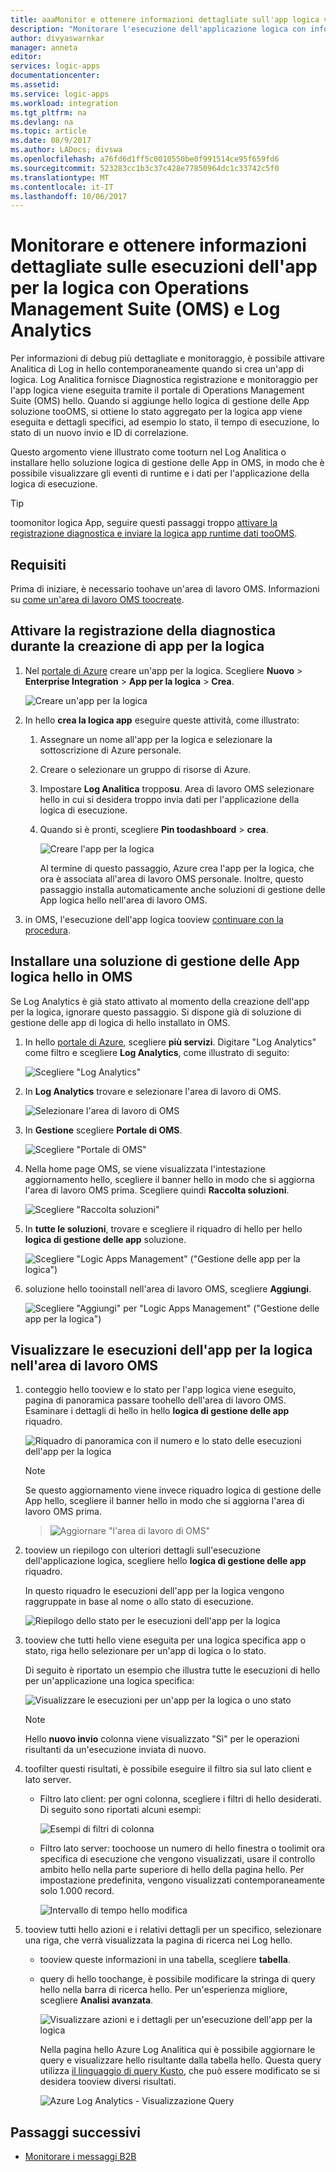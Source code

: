 ```yaml
---
title: aaaMonitor e ottenere informazioni dettagliate sull'app logica viene eseguita mediante OMS - App Azure per la logica | Documenti Microsoft
description: "Monitorare l'esecuzione dell'applicazione logica con informazioni dettagliate tooget Log Analitica e Operations Management Suite (OMS) e le informazioni di debug più dettagliate per la risoluzione dei problemi e diagnostica"
author: divyaswarnkar
manager: anneta
editor: 
services: logic-apps
documentationcenter: 
ms.assetid: 
ms.service: logic-apps
ms.workload: integration
ms.tgt_pltfrm: na
ms.devlang: na
ms.topic: article
ms.date: 08/9/2017
ms.author: LADocs; divswa
ms.openlocfilehash: a76fd6d1ff5c0010550be0f991514ce95f659fd6
ms.sourcegitcommit: 523283cc1b3c37c428e77850964dc1c33742c5f0
ms.translationtype: MT
ms.contentlocale: it-IT
ms.lasthandoff: 10/06/2017
---
```

# <a name="monitor-and-get-insights-about-logic-app-runs-with-operations-management-suite-oms-and-log-analytics"></a>Monitorare e ottenere informazioni dettagliate sulle esecuzioni dell'app per la logica con Operations Management Suite (OMS) e Log Analytics

Per informazioni di debug più dettagliate e monitoraggio, è possibile attivare Analitica di Log in hello contemporaneamente quando si crea un'app di logica. Log Analitica fornisce Diagnostica registrazione e monitoraggio per l'app logica viene eseguita tramite il portale di Operations Management Suite (OMS) hello. Quando si aggiunge hello logica di gestione delle App soluzione tooOMS, si ottiene lo stato aggregato per la logica app viene eseguita e dettagli specifici, ad esempio lo stato, il tempo di esecuzione, lo stato di un nuovo invio e ID di correlazione.

Questo argomento viene illustrato come tooturn nel Log Analitica o installare hello soluzione logica di gestione delle App in OMS, in modo che è possibile visualizzare gli eventi di runtime e i dati per l'applicazione della logica di esecuzione.

 > [!TIP]
 > toomonitor logica App, seguire questi passaggi troppo [attivare la registrazione diagnostica e inviare la logica app runtime dati tooOMS](../logic-apps/logic-apps-monitor-your-logic-apps.md#azure-diagnostics).

## <a name="requirements"></a>Requisiti

Prima di iniziare, è necessario toohave un'area di lavoro OMS. Informazioni su [come un'area di lavoro OMS toocreate](../log-analytics/log-analytics-get-started.md). 

## <a name="turn-on-diagnostics-logging-when-creating-logic-apps"></a>Attivare la registrazione della diagnostica durante la creazione di app per la logica

1. Nel [portale di Azure](https://portal.azure.com) creare un'app per la logica. Scegliere **Nuovo** > **Enterprise Integration** > **App per la logica** > **Crea**.

   ![Creare un'app per la logica](media/logic-apps-monitor-your-logic-apps-oms/find-logic-apps-azure.png)

2. In hello **crea la logica app** eseguire queste attività, come illustrato:

   1. Assegnare un nome all'app per la logica e selezionare la sottoscrizione di Azure personale. 
   2. Creare o selezionare un gruppo di risorse di Azure.
   3. Impostare **Log Analitica** troppo**su**. 
   Area di lavoro OMS selezionare hello in cui si desidera troppo invia dati per l'applicazione della logica di esecuzione. 
   4. Quando si è pronti, scegliere **Pin toodashboard** > **crea**.

      ![Creare l'app per la logica](./media/logic-apps-monitor-your-logic-apps-oms/create-logic-app.png)

      Al termine di questo passaggio, Azure crea l'app per la logica, che ora è associata all'area di lavoro OMS personale. 
      Inoltre, questo passaggio installa automaticamente anche soluzioni di gestione delle App logica hello nell'area di lavoro OMS.

3. in OMS, l'esecuzione dell'app logica tooview [continuare con la procedura](#view-logic-app-runs-oms).

## <a name="install-hello-logic-apps-management-solution-in-oms"></a>Installare una soluzione di gestione delle App logica hello in OMS

Se Log Analytics è già stato attivato al momento della creazione dell'app per la logica, ignorare questo passaggio. Si dispone già di soluzione di gestione delle app di logica di hello installato in OMS.

1. In hello [portale di Azure](https://portal.azure.com), scegliere **più servizi**. Digitare "Log Analytics" come filtro e scegliere **Log Analytics**, come illustrato di seguito:

   ![Scegliere "Log Analytics"](media/logic-apps-monitor-your-logic-apps-oms/find-log-analytics.png)

2. In **Log Analytics** trovare e selezionare l'area di lavoro di OMS. 

   ![Selezionare l'area di lavoro di OMS](media/logic-apps-monitor-your-logic-apps-oms/select-logic-app.png)

3. In **Gestione** scegliere **Portale di OMS**.

   ![Scegliere "Portale di OMS"](media/logic-apps-monitor-your-logic-apps-oms/oms-portal-page.png)

4. Nella home page OMS, se viene visualizzata l'intestazione aggiornamento hello, scegliere il banner hello in modo che si aggiorna l'area di lavoro OMS prima. Scegliere quindi **Raccolta soluzioni**.

   ![Scegliere "Raccolta soluzioni"](media/logic-apps-monitor-your-logic-apps-oms/solutions-gallery.png)

5. In **tutte le soluzioni**, trovare e scegliere il riquadro di hello per hello **logica di gestione delle app** soluzione.

   ![Scegliere "Logic Apps Management" ("Gestione delle app per la logica")](media/logic-apps-monitor-your-logic-apps-oms/logic-apps-management-tile2.png)

6. soluzione hello tooinstall nell'area di lavoro OMS, scegliere **Aggiungi**.

   ![Scegliere "Aggiungi" per "Logic Apps Management" ("Gestione delle app per la logica")](media/logic-apps-monitor-your-logic-apps-oms/add-logic-apps-management-solution.png)

<a name="view-logic-app-runs-oms"></a>

## <a name="view-your-logic-app-runs-in-your-oms-workspace"></a>Visualizzare le esecuzioni dell'app per la logica nell'area di lavoro OMS

1. conteggio hello tooview e lo stato per l'app logica viene eseguito, pagina di panoramica passare toohello dell'area di lavoro OMS. Esaminare i dettagli di hello in hello **logica di gestione delle app** riquadro.

   ![Riquadro di panoramica con il numero e lo stato delle esecuzioni dell'app per la logica](media/logic-apps-monitor-your-logic-apps-oms/overview.png)

   > [!Note]
   > Se questo aggiornamento viene invece riquadro logica di gestione delle App hello, scegliere il banner hello in modo che si aggiorna l'area di lavoro OMS prima.
  
   > ![Aggiornare "l'area di lavoro di OMS"](media/logic-apps-monitor-your-logic-apps-oms/oms-upgrade-banner.png)

2. tooview un riepilogo con ulteriori dettagli sull'esecuzione dell'applicazione logica, scegliere hello **logica di gestione delle app** riquadro.

   In questo riquadro le esecuzioni dell'app per la logica vengono raggruppate in base al nome o allo stato di esecuzione.

   ![Riepilogo dello stato per le esecuzioni dell'app per la logica](media/logic-apps-monitor-your-logic-apps-oms/logic-apps-runs-summary.png)
   
3. tooview che tutti hello viene eseguita per una logica specifica app o stato, riga hello selezionare per un'app di logica o lo stato.

   Di seguito è riportato un esempio che illustra tutte le esecuzioni di hello per un'applicazione una logica specifica:

   ![Visualizzare le esecuzioni per un'app per la logica o uno stato](media/logic-apps-monitor-your-logic-apps-oms/logic-app-run-details.png)

   > [!NOTE]
   > Hello **nuovo invio** colonna viene visualizzato "Sì" per le operazioni risultanti da un'esecuzione inviata di nuovo.

4. toofilter questi risultati, è possibile eseguire il filtro sia sul lato client e lato server.

   * Filtro lato client: per ogni colonna, scegliere i filtri di hello desiderati. 
   Di seguito sono riportati alcuni esempi:

     ![Esempi di filtri di colonna](media/logic-apps-monitor-your-logic-apps-oms/filters.png)

   * Filtro lato server: toochoose un numero di hello finestra o toolimit ora specifica di esecuzione che vengono visualizzati, usare il controllo ambito hello nella parte superiore di hello della pagina hello. 
   Per impostazione predefinita, vengono visualizzati contemporaneamente solo 1.000 record. 
   
     ![Intervallo di tempo hello modifica](media/logic-apps-monitor-your-logic-apps-oms/change-interval.png)
 
5. tooview tutti hello azioni e i relativi dettagli per un specifico, selezionare una riga, che verrà visualizzata la pagina di ricerca nei Log hello. 

   * tooview queste informazioni in una tabella, scegliere **tabella**.
   * query di hello toochange, è possibile modificare la stringa di query hello nella barra di ricerca hello. 
   Per un'esperienza migliore, scegliere **Analisi avanzata**.

     ![Visualizzare azioni e i dettagli per un'esecuzione dell'app per la logica](media/logic-apps-monitor-your-logic-apps-oms/log-search-page.png)

     Nella pagina hello Azure Log Analitica qui è possibile aggiornare le query e visualizzare hello risultante dalla tabella hello. 
     Questa query utilizza [il linguaggio di query Kusto](https://docs.loganalytics.io/learn/tutorials/getting_started_with_queries.html), che può essere modificato se si desidera tooview diversi risultati. 

     ![Azure Log Analytics - Visualizzazione Query](media/logic-apps-monitor-your-logic-apps-oms/query.png)

## <a name="next-steps"></a>Passaggi successivi

* [Monitorare i messaggi B2B](../logic-apps/logic-apps-monitor-b2b-message.md)
